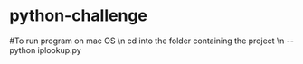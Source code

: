 # python-challenge

#To run program on mac OS
\n  cd into the folder containing the project
\n  --python iplookup.py

